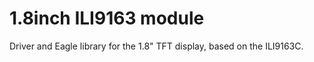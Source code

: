 # 1.8inch ILI9163 module
 Driver and Eagle library for the 1.8" TFT display, based on the ILI9163C.
